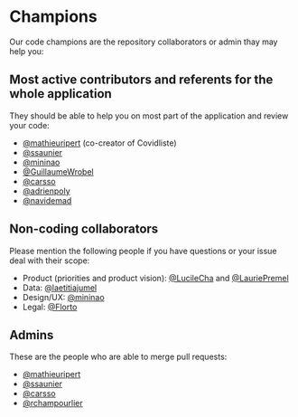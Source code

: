 # Champions

Our code champions are the repository collaborators or admin thay may help you:

## Most active contributors and referents for the whole application

They should be able to help you on most part of the application and review your code:

- [@mathieuripert](https://github.com/mathieuripert) (co-creator of Covidliste)
- [@ssaunier](https://github.com/ssaunier)
- [@mininao](https://github.com/mininao)
- [@GuillaumeWrobel](https://github.com/GuillaumeWrobel)
- [@carsso](https://github.com/carsso)
- [@adrienpoly](https://github.com/adrienpoly)
- [@navidemad](https://github.com/navidemad)

## Non-coding collaborators

Please mention the following people if you have questions or your issue deal with their scope:

- Product (priorities and product vision): [@LucileCha](https://github.com/LucileCha) and [@LauriePremel](https://github.com/LauriePremel)
- Data: [@laetitiajumel](https://github.com/laetitiajumel)
- Design/UX: [@mininao](https://github.com/mininao)
- Legal: [@Florto](https://github.com/Florto)

## Admins

These are the people who are able to merge pull requests:

- [@mathieuripert](https://github.com/mathieuripert)
- [@ssaunier](https://github.com/ssaunier)
- [@carsso](https://github.com/carsso)
- [@rchampourlier](https://github.com/rchampourlier)
